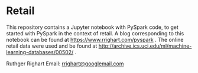 # Retail

This repository contains a Jupyter notebook with PySpark code, to get started with PySpark in the context of retail.
A blog corresponding to this notebook can be found at https://www.rrighart.com/pyspark .
The online retail data were used and be found at http://archive.ics.uci.edu/ml/machine-learning-databases/00502/ .

Ruthger Righart
Email: rrighart@googlemail.com
